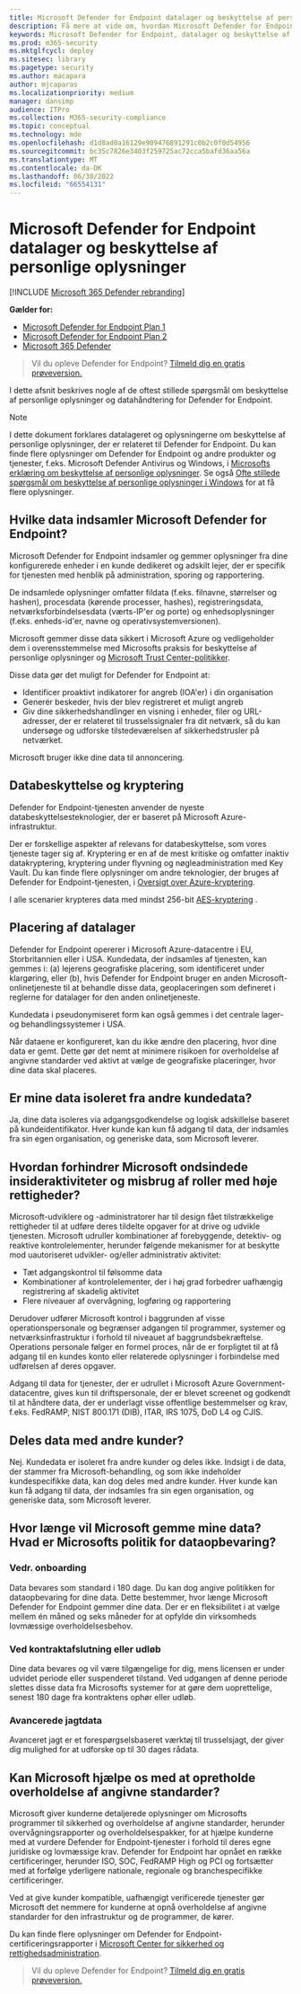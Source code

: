 ```yaml
---
title: Microsoft Defender for Endpoint datalager og beskyttelse af personlige oplysninger
description: Få mere at vide om, hvordan Microsoft Defender for Endpoint håndterer beskyttelse af personlige oplysninger og data, der indsamles.
keywords: Microsoft Defender for Endpoint, datalager og beskyttelse af personlige oplysninger, lager, beskyttelse af personlige oplysninger, licenser, geoplacering, dataopbevaring, data
ms.prod: m365-security
ms.mktglfcycl: deploy
ms.sitesec: library
ms.pagetype: security
ms.author: macapara
author: mjcaparas
ms.localizationpriority: medium
manager: dansimp
audience: ITPro
ms.collection: M365-security-compliance
ms.topic: conceptual
ms.technology: mde
ms.openlocfilehash: d1d8ad0a16129e909476891291c0b2c0f0d54956
ms.sourcegitcommit: bc35c7826e3403f259725ac72cca5bafd36aa56a
ms.translationtype: MT
ms.contentlocale: da-DK
ms.lasthandoff: 06/30/2022
ms.locfileid: "66554131"
---
```

# <a name="microsoft-defender-for-endpoint-data-storage-and-privacy"></a>Microsoft Defender for Endpoint datalager og beskyttelse af personlige oplysninger

[!INCLUDE [Microsoft 365 Defender rebranding](../../includes/microsoft-defender.md)]

**Gælder for:**
- [Microsoft Defender for Endpoint Plan 1](https://go.microsoft.com/fwlink/p/?linkid=2154037)
- [Microsoft Defender for Endpoint Plan 2](https://go.microsoft.com/fwlink/p/?linkid=2154037)
- [Microsoft 365 Defender](https://go.microsoft.com/fwlink/?linkid=2118804)

> Vil du opleve Defender for Endpoint? [Tilmeld dig en gratis prøveversion.](https://signup.microsoft.com/create-account/signup?products=7f379fee-c4f9-4278-b0a1-e4c8c2fcdf7e&ru=https://aka.ms/MDEp2OpenTrial?ocid=docs-wdatp-assignaccess-abovefoldlink)

I dette afsnit beskrives nogle af de oftest stillede spørgsmål om beskyttelse af personlige oplysninger og datahåndtering for Defender for Endpoint.

> [!NOTE]
> I dette dokument forklares datalageret og oplysningerne om beskyttelse af personlige oplysninger, der er relateret til Defender for Endpoint. Du kan finde flere oplysninger om Defender for Endpoint og andre produkter og tjenester, f.eks. Microsoft Defender Antivirus og Windows, i [Microsofts erklæring om beskyttelse af personlige oplysninger](https://go.microsoft.com/fwlink/?linkid=827576). Se også [Ofte stillede spørgsmål om beskyttelse af personlige oplysninger i Windows](https://go.microsoft.com/fwlink/?linkid=827577) for at få flere oplysninger.

## <a name="what-data-does-microsoft-defender-for-endpoint-collect"></a>Hvilke data indsamler Microsoft Defender for Endpoint?

Microsoft Defender for Endpoint indsamler og gemmer oplysninger fra dine konfigurerede enheder i en kunde dedikeret og adskilt lejer, der er specifik for tjenesten med henblik på administration, sporing og rapportering.

De indsamlede oplysninger omfatter fildata (f.eks. filnavne, størrelser og hashen), procesdata (kørende processer, hashes), registreringsdata, netværksforbindelsesdata (værts-IP'er og porte) og enhedsoplysninger (f.eks. enheds-id'er, navne og operativsystemversionen).

Microsoft gemmer disse data sikkert i Microsoft Azure og vedligeholder dem i overensstemmelse med Microsofts praksis for beskyttelse af personlige oplysninger og [Microsoft Trust Center-politikker](https://go.microsoft.com/fwlink/?linkid=827578).

Disse data gør det muligt for Defender for Endpoint at:

- Identificer proaktivt indikatorer for angreb (IOA'er) i din organisation
- Generér beskeder, hvis der blev registreret et muligt angreb
- Giv dine sikkerhedshandlinger en visning i enheder, filer og URL-adresser, der er relateret til trusselssignaler fra dit netværk, så du kan undersøge og udforske tilstedeværelsen af sikkerhedstrusler på netværket.

Microsoft bruger ikke dine data til annoncering.

## <a name="data-protection-and-encryption"></a>Databeskyttelse og kryptering

Defender for Endpoint-tjenesten anvender de nyeste databeskyttelsesteknologier, der er baseret på Microsoft Azure-infrastruktur.

Der er forskellige aspekter af relevans for databeskyttelse, som vores tjeneste tager sig af. Kryptering er en af de mest kritiske og omfatter inaktiv datakryptering, kryptering under flyvning og nøgleadministration med Key Vault. Du kan finde flere oplysninger om andre teknologier, der bruges af Defender for Endpoint-tjenesten, i [Oversigt over Azure-kryptering](/azure/security/security-azure-encryption-overview).

I alle scenarier krypteres data med mindst 256-bit [AES-kryptering](https://en.wikipedia.org/wiki/Advanced_Encryption_Standard) .

## <a name="data-storage-location"></a>Placering af datalager

Defender for Endpoint opererer i Microsoft Azure-datacentre i EU, Storbritannien eller i USA. Kundedata, der indsamles af tjenesten, kan gemmes i: (a) lejerens geografiske placering, som identificeret under klargøring, eller (b), hvis Defender for Endpoint bruger en anden Microsoft-onlinetjeneste til at behandle disse data, geoplaceringen som defineret i reglerne for datalager for den anden onlinetjeneste.

Kundedata i pseudonymiseret form kan også gemmes i det centrale lager- og behandlingssystemer i USA.

Når dataene er konfigureret, kan du ikke ændre den placering, hvor dine data er gemt. Dette gør det nemt at minimere risikoen for overholdelse af angivne standarder ved aktivt at vælge de geografiske placeringer, hvor dine data skal placeres.

## <a name="is-my-data-isolated-from-other-customer-data"></a>Er mine data isoleret fra andre kundedata?

Ja, dine data isoleres via adgangsgodkendelse og logisk adskillelse baseret på kundeidentifikator. Hver kunde kan kun få adgang til data, der indsamles fra sin egen organisation, og generiske data, som Microsoft leverer.

## <a name="how-does-microsoft-prevent-malicious-insider-activities-and-abuse-of-high-privilege-roles"></a>Hvordan forhindrer Microsoft ondsindede insideraktiviteter og misbrug af roller med høje rettigheder?

Microsoft-udviklere og -administratorer har til design fået tilstrækkelige rettigheder til at udføre deres tildelte opgaver for at drive og udvikle tjenesten. Microsoft udruller kombinationer af forebyggende, detektiv- og reaktive kontrolelementer, herunder følgende mekanismer for at beskytte mod uautoriseret udvikler- og/eller administrativ aktivitet:

- Tæt adgangskontrol til følsomme data
- Kombinationer af kontrolelementer, der i høj grad forbedrer uafhængig registrering af skadelig aktivitet
- Flere niveauer af overvågning, logføring og rapportering

Derudover udfører Microsoft kontrol i baggrunden af visse operationspersonale og begrænser adgangen til programmer, systemer og netværksinfrastruktur i forhold til niveauet af baggrundsbekræftelse. Operations personale følger en formel proces, når de er forpligtet til at få adgang til en kundes konto eller relaterede oplysninger i forbindelse med udførelsen af deres opgaver.

Adgang til data for tjenester, der er udrullet i Microsoft Azure Government-datacentre, gives kun til driftspersonale, der er blevet screenet og godkendt til at håndtere data, der er underlagt visse offentlige bestemmelser og krav, f.eks. FedRAMP, NIST 800.171 (DIB), ITAR, IRS 1075, DoD L4 og CJIS.

## <a name="is-data-shared-with-other-customers"></a>Deles data med andre kunder?

Nej. Kundedata er isoleret fra andre kunder og deles ikke. Indsigt i de data, der stammer fra Microsoft-behandling, og som ikke indeholder kundespecifikke data, kan dog deles med andre kunder. Hver kunde kan kun få adgang til data, der indsamles fra sin egen organisation, og generiske data, som Microsoft leverer.

## <a name="how-long-will-microsoft-store-my-data-what-is-microsofts-data-retention-policy"></a>Hvor længe vil Microsoft gemme mine data? Hvad er Microsofts politik for dataopbevaring?

### <a name="at-service-onboarding"></a>Vedr. onboarding

Data bevares som standard i 180 dage. Du kan dog angive politikken for dataopbevaring for dine data. Dette bestemmer, hvor længe Microsoft Defender for Endpoint gemmer dine data. Der er en fleksibilitet i at vælge mellem én måned og seks måneder for at opfylde din virksomheds lovmæssige overholdelsesbehov.

### <a name="at-contract-termination-or-expiration"></a>Ved kontraktafslutning eller udløb

Dine data bevares og vil være tilgængelige for dig, mens licensen er under udvidet periode eller suspenderet tilstand. Ved udgangen af denne periode slettes disse data fra Microsofts systemer for at gøre dem uoprettelige, senest 180 dage fra kontraktens ophør eller udløb.

### <a name="advanced-hunting-data"></a>Avancerede jagtdata

Avanceret jagt er et forespørgselsbaseret værktøj til trusselsjagt, der giver dig mulighed for at udforske op til 30 dages rådata.

## <a name="can-microsoft-help-us-maintain-regulatory-compliance"></a>Kan Microsoft hjælpe os med at opretholde overholdelse af angivne standarder?

Microsoft giver kunderne detaljerede oplysninger om Microsofts programmer til sikkerhed og overholdelse af angivne standarder, herunder overvågningsrapporter og overholdelsespakker, for at hjælpe kunderne med at vurdere Defender for Endpoint-tjenester i forhold til deres egne juridiske og lovmæssige krav. Defender for Endpoint har opnået en række certificeringer, herunder ISO, SOC, FedRAMP High og PCI og fortsætter med at forfølge yderligere nationale, regionale og branchespecifikke certificeringer.

Ved at give kunder kompatible, uafhængigt verificerede tjenester gør Microsoft det nemmere for kunderne at opnå overholdelse af angivne standarder for den infrastruktur og de programmer, de kører.

Du kan finde flere oplysninger om Defender for Endpoint-certificeringsrapporter i [Microsoft Center for sikkerhed og rettighedsadministration](https://servicetrust.microsoft.com/). 

> Vil du opleve Defender for Endpoint? [Tilmeld dig en gratis prøveversion.](https://signup.microsoft.com/create-account/signup?products=7f379fee-c4f9-4278-b0a1-e4c8c2fcdf7e&ru=https://aka.ms/MDEp2OpenTrial?ocid=docs-wdatp-datastorage-belowfoldlink)

